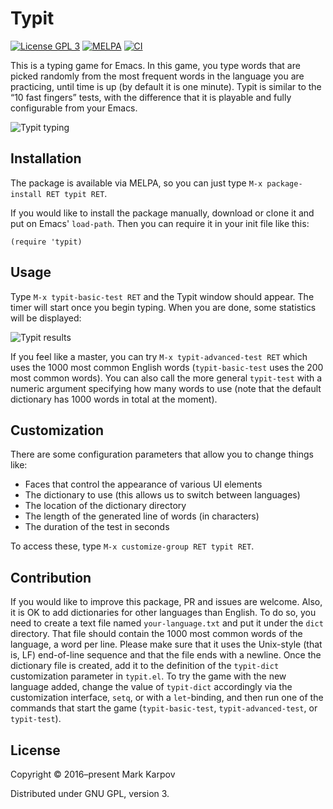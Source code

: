 # Typit

[![License GPL 3](https://img.shields.io/badge/license-GPL_3-green.svg)](http://www.gnu.org/licenses/gpl-3.0.txt)
[![MELPA](https://melpa.org/packages/typit-badge.svg)](https://melpa.org/#/typit)
[![CI](https://github.com/mrkkrp/typit/actions/workflows/ci.yaml/badge.svg)](https://github.com/mrkkrp/typit/actions/workflows/ci.yaml)

This is a typing game for Emacs. In this game, you type words that are
picked randomly from the most frequent words in the language you are
practicing, until time is up (by default it is one minute). Typit is similar
to the “10 fast fingers” tests, with the difference that it is playable and
fully configurable from your Emacs.

![Typit typing](https://raw.githubusercontent.com/mrkkrp/typit/gh-pages/typit-typing.png)

## Installation

The package is available via MELPA, so you can just type `M-x
package-install RET typit RET`.

If you would like to install the package manually, download or clone it and
put on Emacs' `load-path`. Then you can require it in your init file like
this:

```emacs-lisp
(require 'typit)
```

## Usage

Type `M-x typit-basic-test RET` and the Typit window should appear. The
timer will start once you begin typing. When you are done, some statistics
will be displayed:

![Typit results](https://raw.githubusercontent.com/mrkkrp/typit/gh-pages/typit-results.png)

If you feel like a master, you can try `M-x typit-advanced-test RET` which
uses the 1000 most common English words (`typit-basic-test` uses the 200
most common words). You can also call the more general `typit-test` with a
numeric argument specifying how many words to use (note that the default
dictionary has 1000 words in total at the moment).

## Customization

There are some configuration parameters that allow you to change things
like:

* Faces that control the appearance of various UI elements
* The dictionary to use (this allows us to switch between languages)
* The location of the dictionary directory
* The length of the generated line of words (in characters)
* The duration of the test in seconds

To access these, type `M-x customize-group RET typit RET`.

## Contribution

If you would like to improve this package, PR and issues are welcome. Also,
it is OK to add dictionaries for other languages than English. To do so, you
need to create a text file named `your-language.txt` and put it under the
`dict` directory. That file should contain the 1000 most common words of the
language, a word per line. Please make sure that it uses the Unix-style
(that is, LF) end-of-line sequence and that the file ends with a newline.
Once the dictionary file is created, add it to the definition of the
`typit-dict` customization parameter in `typit.el`. To try the game with the
new language added, change the value of `typit-dict` accordingly via the
customization interface, `setq`, or with a `let`-binding, and then run one
of the commands that start the game (`typit-basic-test`,
`typit-advanced-test`, or `typit-test`).

## License

Copyright © 2016–present Mark Karpov

Distributed under GNU GPL, version 3.

